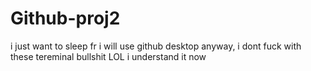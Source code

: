 # Github-proj2
i just want to sleep fr
i will use github desktop anyway, i dont fuck with these tereminal bullshit
LOL i understand it now